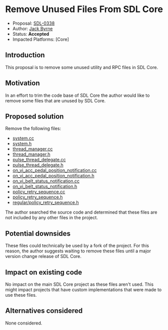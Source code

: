 # Remove Unused Files From SDL Core

* Proposal: [SDL-0338](0338-remove-unused-files-from-sdl-core.md)
* Author: [Jack Byrne](https://github.com/JackLivio)
* Status: **Accepted**
* Impacted Platforms: [Core]

## Introduction

This proposal is to remove some unused utility and RPC files in SDL Core.

## Motivation

In an effort to trim the code base of SDL Core the author would like to remove some files that are unused by SDL Core.

## Proposed solution

Remove the following files:

- [system.cc](https://github.com/smartdevicelink/sdl_core/blob/master/src/components/utils/src/system.cc)
- [system.h](https://github.com/smartdevicelink/sdl_core/blob/master/src/components/utils/include/utils/system.h)
- [thread_manager.cc](https://github.com/smartdevicelink/sdl_core/blob/master/src/components/utils/src/threads/thread_manager.cc)
- [thread_manager.h](https://github.com/smartdevicelink/sdl_core/blob/master/src/components/utils/include/utils/threads/thread_manager.h)
- [pulse_thread_delegate.cc](https://github.com/smartdevicelink/sdl_core/blob/master/src/components/utils/src/threads/pulse_thread_delegate.cc)
- [pulse_thread_delegate.h](https://github.com/smartdevicelink/sdl_core/blob/master/src/components/utils/include/utils/threads/pulse_thread_delegate.h)
- [on_vi_acc_pedal_position_notification.cc](https://github.com/smartdevicelink/sdl_core/blob/master/src/components/application_manager/rpc_plugins/sdl_rpc_plugin/src/commands/hmi/on_vi_acc_pedal_position_notification.cc)
- [on_vi_acc_pedal_position_notification.h](https://github.com/smartdevicelink/sdl_core/blob/master/src/components/application_manager/rpc_plugins/sdl_rpc_plugin/include/sdl_rpc_plugin/commands/hmi/on_vi_acc_pedal_position_notification.h)
- [on_vi_belt_status_notification.cc](https://github.com/smartdevicelink/sdl_core/blob/master/src/components/application_manager/rpc_plugins/sdl_rpc_plugin/src/commands/hmi/on_vi_belt_status_notification.cc)
- [on_vi_belt_status_notification.h](https://github.com/smartdevicelink/sdl_core/blob/master/src/components/application_manager/rpc_plugins/sdl_rpc_plugin/include/sdl_rpc_plugin/commands/hmi/on_vi_belt_status_notification.h)
- [policy_retry_sequence.cc](https://github.com/smartdevicelink/sdl_core/blob/master/src/components/application_manager/src/policies/policy_retry_sequence.cc)
- [policy_retry_sequence.h](https://github.com/smartdevicelink/sdl_core/blob/master/src/components/application_manager/include/application_manager/policies/policy_retry_sequence.h)
- [regular/policy_retry_sequence.h](https://github.com/smartdevicelink/sdl_core/blob/master/src/components/application_manager/include/application_manager/policies/regular/policy_retry_sequence.h)

The author searched the source code and determined that these files are not included by any other files in the project. 

## Potential downsides

These files could technically be used by a fork of the project. For this reason, the author suggests waiting to remove these files until a major version change release of SDL Core.

## Impact on existing code

No impact on the main SDL Core project as these files aren't used. This might impact projects that have custom implementations that were made to use these files.

## Alternatives considered

None considered.
